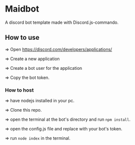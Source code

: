 # Maidbot

A discord bot template made with Discord.js-commando.

## How to use

=> Open https://discord.com/developers/applications/

=> Create a new application

=> Create a bot user for the application

=> Copy the bot token.


### How to host

=> have nodejs installed in your pc.

=> Clone this repo.

=> open the terminal at the bot's directory and run `npm install`.

=> open the config.js file and replace <TOKEN> with your bot's token.
  
=> run `node index` in the terminal.
